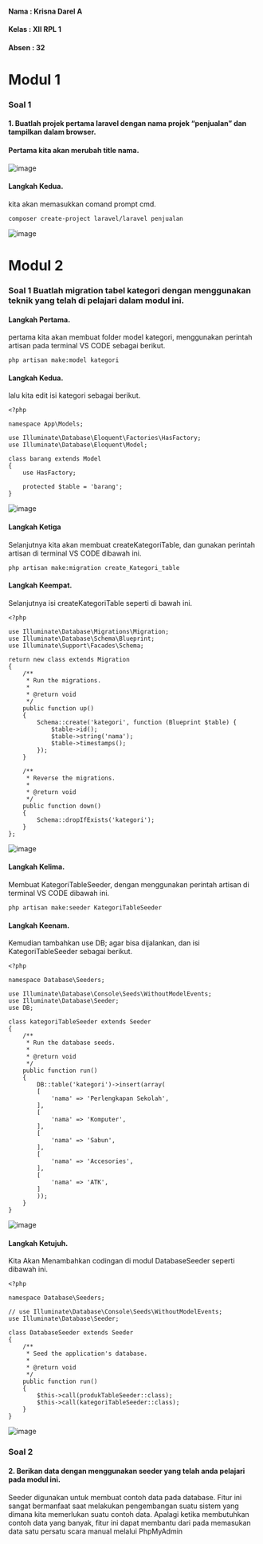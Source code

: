 #### Nama : Krisna Darel A
#### Kelas : XII RPL 1
#### Absen : 32

# Modul 1

### Soal 1
#### 1. Buatlah projek pertama laravel dengan nama projek “penjualan” dan tampilkan dalam browser.

#### Pertama kita akan merubah title nama.
![image](https://user-images.githubusercontent.com/109930564/180907205-e50f4fb1-db35-4b93-b5b1-56c3c0dc5829.png)

#### Langkah Kedua.
kita akan memasukkan comand prompt cmd.
```
composer create-project laravel/laravel penjualan

```
![image](https://user-images.githubusercontent.com/109930564/180907638-22681468-ed15-4c9b-becd-13e8d7c9cb5a.png)

# Modul 2
### Soal 1 Buatlah migration tabel kategori dengan menggunakan teknik yang telah di pelajari dalam modul ini.

#### Langkah Pertama.
pertama kita akan membuat folder model kategori, menggunakan perintah artisan pada terminal VS CODE sebagai berikut.
```
php artisan make:model kategori
```

#### Langkah Kedua.
lalu kita edit isi kategori sebagai berikut.

```
<?php

namespace App\Models;

use Illuminate\Database\Eloquent\Factories\HasFactory;
use Illuminate\Database\Eloquent\Model;

class barang extends Model
{
    use HasFactory;
    
    protected $table = 'barang';
}

```
![image](https://user-images.githubusercontent.com/109930564/180909170-cad5dcbd-4f01-4e39-9c3d-e7371cc605d0.png)

#### Langkah Ketiga
Selanjutnya kita akan membuat createKategoriTable, dan gunakan perintah artisan di terminal VS CODE dibawah ini.

```
php artisan make:migration create_Kategori_table
```

#### Langkah Keempat.
Selanjutnya isi createKategoriTable seperti di bawah ini.

```
<?php

use Illuminate\Database\Migrations\Migration;
use Illuminate\Database\Schema\Blueprint;
use Illuminate\Support\Facades\Schema;

return new class extends Migration
{
    /**
     * Run the migrations.
     *
     * @return void
     */
    public function up()
    {
        Schema::create('kategori', function (Blueprint $table) {
            $table->id();
            $table->string('nama');
            $table->timestamps();
        });
    }

    /**
     * Reverse the migrations.
     *
     * @return void
     */
    public function down()
    {
        Schema::dropIfExists('kategori');
    }
};

```
![image](https://user-images.githubusercontent.com/109930564/180911176-ac142d95-2c32-4abe-9e0d-c4c106314968.png)

#### Langkah Kelima.
Membuat KategoriTableSeeder, dengan menggunakan perintah artisan di terminal VS CODE dibawah ini.

```
php artisan make:seeder KategoriTableSeeder
```

#### Langkah Keenam.
Kemudian tambahkan use DB; agar bisa dijalankan, dan isi KategoriTableSeeder sebagai berikut.

```
<?php

namespace Database\Seeders;

use Illuminate\Database\Console\Seeds\WithoutModelEvents;
use Illuminate\Database\Seeder;
use DB;

class kategoriTableSeeder extends Seeder
{
    /**
     * Run the database seeds.
     *
     * @return void
     */
    public function run()
    {
        DB::table('kategori')->insert(array(
        [
            'nama' => 'Perlengkapan Sekolah',
        ],
        [
            'nama' => 'Komputer',
        ],
        [
            'nama' => 'Sabun',
        ],
        [
            'nama' => 'Accesories',
        ],
        [
            'nama' => 'ATK',
        ]
        ));
    }
}

```
![image](https://user-images.githubusercontent.com/109930564/180912813-56b1aed4-2cc2-4636-a10a-7a1d9f2bc461.png)

#### Langkah Ketujuh.
Kita Akan Menambahkan codingan di modul DatabaseSeeder seperti dibawah ini.

```
<?php

namespace Database\Seeders;

// use Illuminate\Database\Console\Seeds\WithoutModelEvents;
use Illuminate\Database\Seeder;

class DatabaseSeeder extends Seeder
{
    /**
     * Seed the application's database.
     *
     * @return void
     */
    public function run()
    {
        $this->call(produkTableSeeder::class);
        $this->call(kategoriTableSeeder::class);
    }
}

```
![image](https://user-images.githubusercontent.com/109930564/180913386-b535308a-160a-48a8-aa38-d2acbfd6aca0.png)

### Soal 2
#### 2. Berikan data dengan menggunakan seeder yang telah anda pelajari pada modul ini.

Seeder digunakan untuk membuat contoh data pada database. Fitur ini sangat bermanfaat saat 
melakukan pengembangan suatu sistem yang dimana kita memerlukan suatu contoh data. Apalagi 
ketika membutuhkan contoh data yang banyak, fitur ini dapat membantu dari pada memasukan data 
satu persatu scara manual melalui PhpMyAdmin

